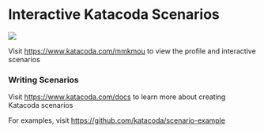 # Interactive Katacoda Scenarios

[![](http://shields.katacoda.com/katacoda/mmkmou/count.svg)](https://www.katacoda.com/mmkmou "Get your profile on Katacoda.com")

Visit https://www.katacoda.com/mmkmou to view the profile and interactive scenarios

### Writing Scenarios
Visit https://www.katacoda.com/docs to learn more about creating Katacoda scenarios

For examples, visit https://github.com/katacoda/scenario-example

